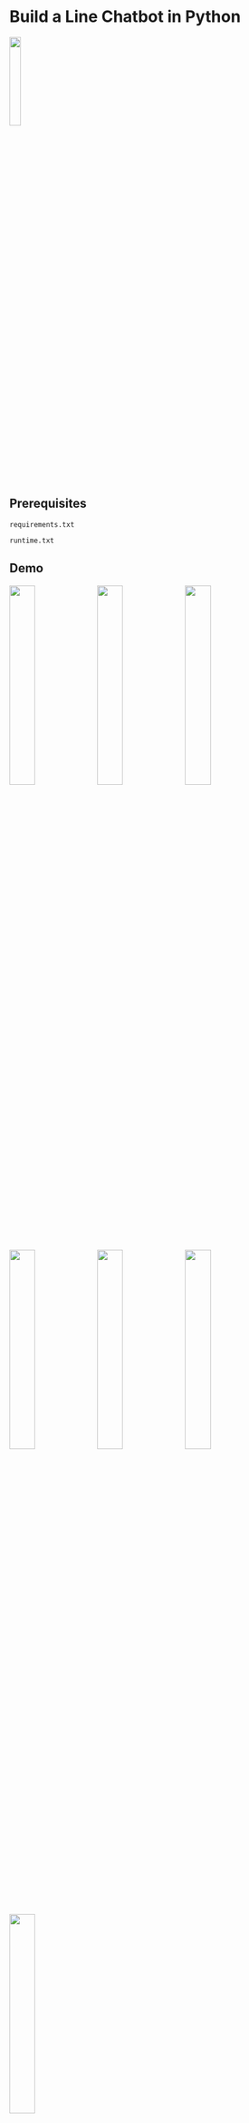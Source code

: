 # Build a Line Chatbot in Python

<img src=https://i.imgur.com/nq1cqlY.jpg width="20%"/>

## Prerequisites

```requirements.txt```

```runtime.txt```

## Demo

<img src=https://i.imgur.com/FS70D9p.jpg width="30%"/>
<img src=https://i.imgur.com/tf9c6OP.jpg width="30%"/>
<img src=https://i.imgur.com/D8VATA7.jpg width="30%"/>
<img src=https://i.imgur.com/q834cCX.jpg width="30%"/>
<img src=https://i.imgur.com/kaPlDtV.jpg width="30%"/>
<img src=https://i.imgur.com/sgkWJ5I.jpg width="30%"/>
<img src=https://i.imgur.com/TxGAqT1.jpg width="30%"/>

## Tutorial

* Line
* Heroku
* LUIS

TBD...

## TBD

- [ ] Complete LUIS NLP
- [ ] Add Image Recognition API

## Reference

* [Line-Bot-SDK-Python](https://github.com/line/line-bot-sdk-python)
* [LUIS-Python](https://github.com/Microsoft/Cognitive-LUIS-Python)
* [LUIS-docs](https://docs.microsoft.com/en-us/azure/cognitive-services/luis/luis-get-started-python-get-intent)
